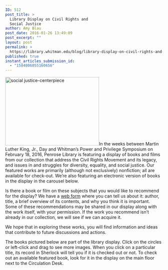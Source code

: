 ```yaml
---
ID: 512
post_title: >
  Library Display on Civil Rights and
  Social Justice
author: Amy Blau
post_date: 2016-01-26 13:49:09
post_excerpt: ""
layout: post
permalink: >
  https://library.whitman.edu/blog/library-display-on-civil-rights-and-social-justice/
published: true
instant_articles_submission_id:
  - "1584806055160656"
---
```

<a href="https://library.whitman.edu/blog/wp-content/uploads/sites/4/2016/01/social-justice-centerpiece.jpg" rel="attachment wp-att-513"><img class="alignleft size-medium wp-image-513" src="https://library.whitman.edu/blog/wp-content/uploads/sites/4/2016/01/social-justice-centerpiece-300x219.jpg" alt="social justice-centerpiece" width="300" height="219" /></a><span style="font-weight: 400;">In the weeks between Martin Luther King, Jr., Day and Whitman’s Power and Privilege Symposium on February 18, 2016, Penrose Library is featuring a display of books and films from our collection that address the Civil Rights Movement and its legacy, and issues in and struggles for diversity, equality, and social justice. Our featured works are primarily (although not exclusively) nonfiction; all are available for check-out. We’re also featuring an electronic version of books in the display in the carousel below.</span>

<span style="font-weight: 400;">Is there a book or film on these subjects that you would like to recommend for the display? We have a </span><a href="https://docs.google.com/a/whitman.edu/forms/d/1CR-xSEzBTh7njL4xSK-_pD0kx5na5vNEFnrOgp9C1dw/viewform?usp=send_form"><span style="font-weight: 400;">web form</span></a><span style="font-weight: 400;"> where you can tell us about it: author, title, a brief overview of its contents, and why you think it is important. Some of these recommendations may be shared in our display along with the work itself, with your permission. If the work you recommend isn’t already in our collection, we will see if we can acquire it.</span>

We hope that in exploring these works, you will find information and ideas that contribute to future discussions and actions.

The books pictured below are part of the library display. <span style="font-weight: 400;">Click on the circles or left-click and drag to see more images. </span><span style="font-weight: 400;">When you click on a particular title, its record in Sherlock will tell you if it is checked out or not. </span>To check out an available featured book, look for it in the display on the main floor next to the Circulation Desk.